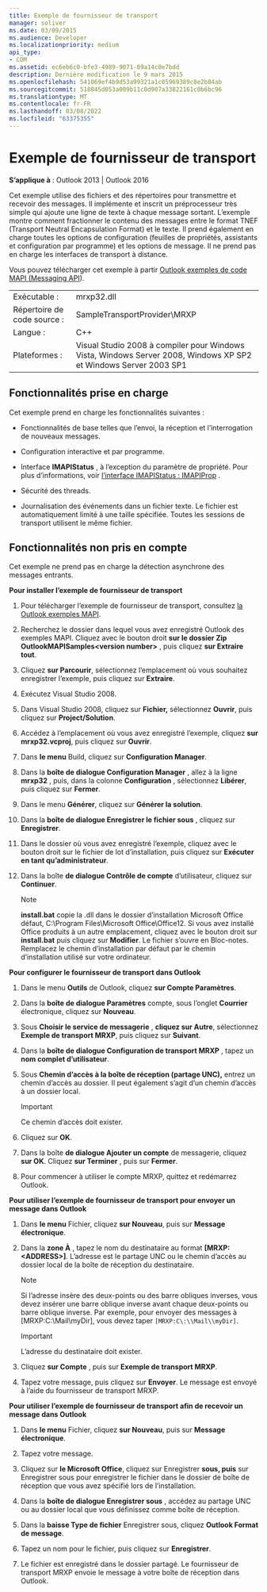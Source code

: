 ```yaml
---
title: Exemple de fournisseur de transport
manager: soliver
ms.date: 03/09/2015
ms.audience: Developer
ms.localizationpriority: medium
api_type:
- COM
ms.assetid: ec6eb6c0-bfe3-4989-9071-89a14c0e7bdd
description: Dernière modification le 9 mars 2015
ms.openlocfilehash: 541069ef4b9d53a99321a1c05969389c8e2b84ab
ms.sourcegitcommit: 518845d053a009b11c8d907a33822161c0b6bc96
ms.translationtype: MT
ms.contentlocale: fr-FR
ms.lasthandoff: 03/08/2022
ms.locfileid: "63375355"
---
```

# <a name="transport-provider-sample"></a>Exemple de fournisseur de transport

**S’applique à** : Outlook 2013 | Outlook 2016
  
Cet exemple utilise des fichiers et des répertoires pour transmettre et recevoir des messages. Il implémente et inscrit un préprocesseur très simple qui ajoute une ligne de texte à chaque message sortant. L’exemple montre comment fractionner le contenu des messages entre le format TNEF (Transport Neutral Encapsulation Format) et le texte. Il prend également en charge toutes les options de configuration (feuilles de propriétés, assistants et configuration par programme) et les options de message. Il ne prend pas en charge les interfaces de transport à distance.
  
Vous pouvez télécharger cet exemple à partir [Outlook exemples de code MAPI (Messaging API](https://go.microsoft.com/fwlink/?LinkId=129740)).
  
|||
|:-----|:-----|
|Exécutable :  <br/> |mrxp32.dll  <br/> |
|Répertoire de code source :  <br/> |SampleTransportProvider\MRXP  <br/> |
|Langue :  <br/> |C++  <br/> |
|Plateformes :  <br/> |Visual Studio 2008 à compiler pour Windows Vista, Windows Server 2008, Windows XP SP2 et Windows Server 2003 SP1  <br/> |

## <a name="supported-features"></a>Fonctionnalités prise en charge

Cet exemple prend en charge les fonctionnalités suivantes :
  
- Fonctionnalités de base telles que l’envoi, la réception et l’interrogation de nouveaux messages.

- Configuration interactive et par programme.

- Interface **IMAPIStatus** , à l’exception du paramètre de propriété. Pour plus d’informations, voir [l’interface IMAPIStatus : IMAPIProp](imapistatusimapiprop.md) .

- Sécurité des threads.

- Journalisation des événements dans un fichier texte. Le fichier est automatiquement limité à une taille spécifiée. Toutes les sessions de transport utilisent le même fichier.

## <a name="unsupported-features"></a>Fonctionnalités non pris en compte

Cet exemple ne prend pas en charge la détection asynchrone des messages entrants.
  
 **Pour installer l’exemple de fournisseur de transport**
  
1. Pour télécharger l’exemple de fournisseur de transport, consultez [la Outlook exemples MAPI](downloading-the-outlook-mapi-samples.md).

2. Recherchez le dossier dans lequel vous avez enregistré Outlook des exemples MAPI. Cliquez avec le bouton droit **sur le dossier Zip OutlookMAPISamples\<version number\>** , puis cliquez **sur Extraire tout**.

3. Cliquez **sur Parcourir**, sélectionnez l’emplacement où vous souhaitez enregistrer l’exemple, puis cliquez sur **Extraire**.

4. Exécutez Visual Studio 2008.

5. Dans Visual Studio 2008, cliquez sur **Fichier,** sélectionnez **Ouvrir**, puis cliquez sur **Project/Solution**.

6. Accédez à l’emplacement où vous avez enregistré l’exemple, cliquez **sur mrxp32.vcproj**, puis cliquez sur **Ouvrir**.

7. Dans **le menu** Build, cliquez sur **Configuration Manager**.

8. Dans la **boîte de dialogue Configuration Manager** , allez à la ligne **mrxp32** , puis, dans la colonne **Configuration** , sélectionnez **Libérer**, puis cliquez sur **Fermer**.

9. Dans le menu **Générer**, cliquez sur **Générer la solution**.

10. Dans la **boîte de dialogue Enregistrer le fichier sous** , cliquez sur **Enregistrer**.

11. Dans le dossier où vous avez enregistré l’exemple, cliquez avec le bouton droit sur le fichier de lot d’installation, puis cliquez sur **Exécuter en tant qu’administrateur**.

12. Dans la boîte **de dialogue Contrôle de compte** d’utilisateur, cliquez sur **Continuer**.

    > [!NOTE]
    > **install.bat** copie la .dll dans le dossier d’installation Microsoft Office défaut, C:\Program Files\Microsoft Office\Office12\. Si vous avez installé Office produits à un autre emplacement, cliquez avec le bouton droit sur **install.bat** puis cliquez sur **Modifier**. Le fichier s’ouvre en Bloc-notes. Remplacez le chemin d’installation par défaut par le chemin d’installation utilisé sur votre ordinateur.
  
 **Pour configurer le fournisseur de transport dans Outlook**
  
1. Dans le menu **Outils** de Outlook, cliquez **sur Compte Paramètres**.

2. Dans la **boîte de dialogue Paramètres** compte, sous l’onglet **Courrier** électronique, cliquez sur **Nouveau**.

3. Sous **Choisir le service de messagerie** , **cliquez sur Autre**, sélectionnez **Exemple de transport MRXP**, puis cliquez sur **Suivant**.

4. Dans la **boîte de dialogue Configuration de transport MRXP** , tapez un **nom complet d’utilisateur**.

5. Sous **Chemin d’accès à la boîte de réception (partage UNC),** entrez un chemin d’accès au dossier. Il peut également s’agit d’un chemin d’accès à un dossier local.

    > [!IMPORTANT]
    > Ce chemin d’accès doit exister.
  
6. Cliquez sur **OK**.

7. Dans la boîte **de dialogue Ajouter un compte** de messagerie, cliquez **sur OK**. Cliquez **sur Terminer** , puis sur **Fermer**.

8. Pour commencer à utiliser le compte MRXP, quittez et redémarrez Outlook.

 **Pour utiliser l’exemple de fournisseur de transport pour envoyer un message dans Outlook**
  
1. Dans **le menu** Fichier, cliquez **sur Nouveau**, puis sur **Message électronique**.

2. Dans la **zone À** , tapez le nom du destinataire au format **[MRXP:\<ADDRESS\>]**. L’adresse est le partage UNC ou le chemin d’accès au dossier local de la boîte de réception du destinataire.

    > [!NOTE]
    > Si l’adresse insère des deux-points ou des barre obliques inverses, vous devez insérer une barre oblique inverse avant chaque deux-points ou barre oblique inverse. Par exemple, pour envoyer des messages à [MRXP:C:\Mail\myDir], vous devez taper `[MRXP:C\:\\Mail\\myDir]`.
  
    > [!IMPORTANT]
    > L’adresse du destinataire doit exister.
  
3. Cliquez **sur Compte** , puis sur **Exemple de transport MRXP**.

4. Tapez votre message, puis cliquez sur **Envoyer**. Le message est envoyé à l’aide du fournisseur de transport MRXP.

 **Pour utiliser l’exemple de fournisseur de transport afin de recevoir un message dans Outlook**
  
1. Dans **le menu** Fichier, cliquez **sur Nouveau**, puis sur **Message électronique**.

2. Tapez votre message.

3. Cliquez sur **le Microsoft Office**, cliquez sur Enregistrer **sous, puis** sur Enregistrer sous pour  enregistrer le fichier dans le dossier de boîte de réception que vous avez spécifié lors de l’installation.

4. Dans la **boîte de dialogue Enregistrer sous** , accédez au partage UNC ou au dossier local que vous définissez comme boîte de réception.

5. Dans la **baisse Type de fichier** Enregistrer sous, cliquez **Outlook Format de message**.

6. Tapez un nom pour le fichier, puis cliquez sur **Enregistrer**.

7. Le fichier est enregistré dans le dossier partagé. Le fournisseur de transport MRXP envoie le message à votre boîte de réception dans Outlook.
